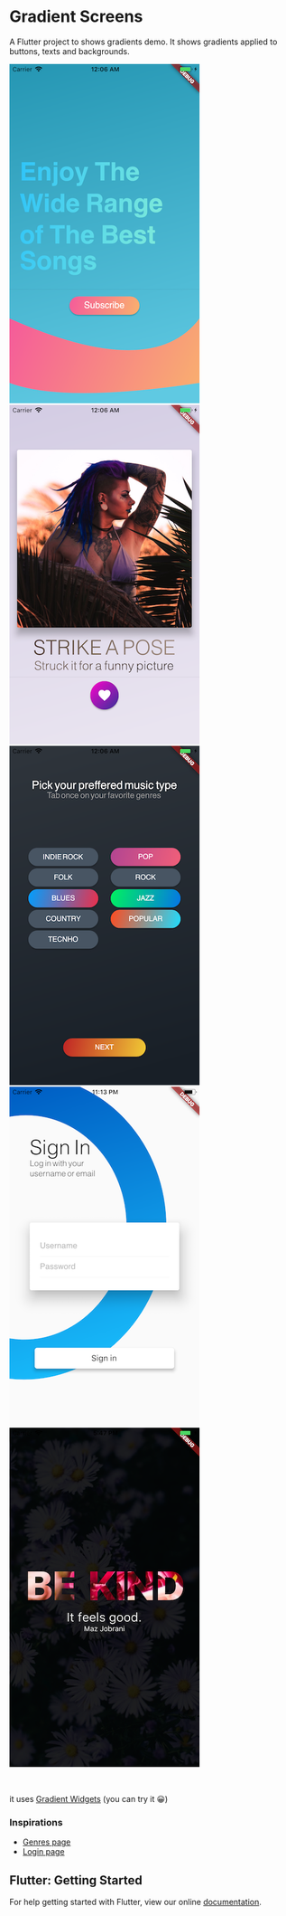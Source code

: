 # Gradient Screens

A Flutter project to shows gradients demo.
It shows gradients applied to buttons, texts and backgrounds.

![Gradient button and gradient background](art/intro_page.png)
![Gradient Floating Action Button](art/info_page.png)
![Gradient buttons](art/genres_page.png)
![Gradient half circle](art/login_page.png)
![Gradient half circle](art/be_kind_page.png)

<br>

it uses [Gradient Widgets](https://github.com/bluemix/gradient-widgets) (you can try it 😀)


### Inspirations
* [Genres page](https://www.designspiration.net/save/5597545571572/)
* [Login page](https://www.tenniswood.co.uk/post/160767831482)



## Flutter: Getting Started

For help getting started with Flutter, view our online
[documentation](https://flutter.io/).
